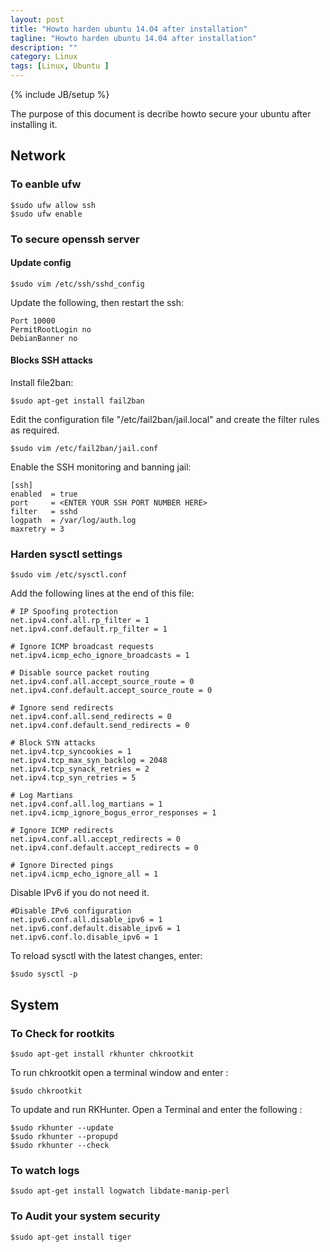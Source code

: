 ```yaml
---
layout: post
title: "Howto harden ubuntu 14.04 after installation"
tagline: "Howto harden ubuntu 14.04 after installation"
description: ""
category: Linux 
tags: [Linux, Ubuntu ]
---
```

{% include JB/setup %}

The purpose of this document is decribe howto secure your ubuntu after installing it.

## Network

### To eanble ufw

	$sudo ufw allow ssh
	$sudo ufw enable

### To secure openssh server

#### Update config
	$sudo vim /etc/ssh/sshd_config

Update the following, then restart the ssh:

	Port 10000
	PermitRootLogin no
	DebianBanner no

#### Blocks SSH attacks

Install file2ban:

	$sudo apt-get install fail2ban

Edit the configuration file "/etc/fail2ban/jail.local"  and create the filter rules as required.

	$sudo vim /etc/fail2ban/jail.conf

Enable the SSH monitoring and banning jail:

	[ssh]
	enabled  = true
	port     = <ENTER YOUR SSH PORT NUMBER HERE>
	filter   = sshd
	logpath  = /var/log/auth.log
	maxretry = 3

### Harden sysctl settings

	$sudo vim /etc/sysctl.conf

Add the following lines at the end of this file:

	# IP Spoofing protection
	net.ipv4.conf.all.rp_filter = 1
	net.ipv4.conf.default.rp_filter = 1

	# Ignore ICMP broadcast requests
	net.ipv4.icmp_echo_ignore_broadcasts = 1

	# Disable source packet routing
	net.ipv4.conf.all.accept_source_route = 0
	net.ipv4.conf.default.accept_source_route = 0

	# Ignore send redirects
	net.ipv4.conf.all.send_redirects = 0
	net.ipv4.conf.default.send_redirects = 0

	# Block SYN attacks
	net.ipv4.tcp_syncookies = 1
	net.ipv4.tcp_max_syn_backlog = 2048
	net.ipv4.tcp_synack_retries = 2
	net.ipv4.tcp_syn_retries = 5

	# Log Martians
	net.ipv4.conf.all.log_martians = 1
	net.ipv4.icmp_ignore_bogus_error_responses = 1

	# Ignore ICMP redirects
	net.ipv4.conf.all.accept_redirects = 0
	net.ipv4.conf.default.accept_redirects = 0 

	# Ignore Directed pings
	net.ipv4.icmp_echo_ignore_all = 1

Disable IPv6 if you do not need it.

	#Disable IPv6 configuration
	net.ipv6.conf.all.disable_ipv6 = 1
	net.ipv6.conf.default.disable_ipv6 = 1
	net.ipv6.conf.lo.disable_ipv6 = 1

To reload sysctl with the latest changes, enter:

	$sudo sysctl -p

## System

### To Check for rootkits

	$sudo apt-get install rkhunter chkrootkit

To run chkrootkit open a terminal window and enter :

	$sudo chkrootkit

To update and run RKHunter. Open a Terminal and enter the following :

	$sudo rkhunter --update
	$sudo rkhunter --propupd
	$sudo rkhunter --check

### To watch logs

	$sudo apt-get install logwatch libdate-manip-perl


### To Audit your system security

	$sudo apt-get install tiger






